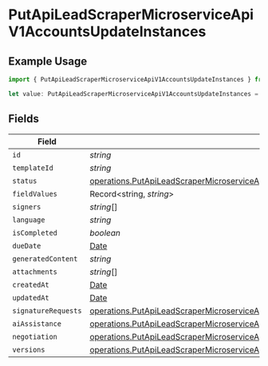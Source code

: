 # PutApiLeadScraperMicroserviceApiV1AccountsUpdateInstances

## Example Usage

```typescript
import { PutApiLeadScraperMicroserviceApiV1AccountsUpdateInstances } from "oppulence-backend-sdk/models/operations";

let value: PutApiLeadScraperMicroserviceApiV1AccountsUpdateInstances = {};
```

## Fields

| Field                                                                                                                                                                                              | Type                                                                                                                                                                                               | Required                                                                                                                                                                                           | Description                                                                                                                                                                                        |
| -------------------------------------------------------------------------------------------------------------------------------------------------------------------------------------------------- | -------------------------------------------------------------------------------------------------------------------------------------------------------------------------------------------------- | -------------------------------------------------------------------------------------------------------------------------------------------------------------------------------------------------- | -------------------------------------------------------------------------------------------------------------------------------------------------------------------------------------------------- |
| `id`                                                                                                                                                                                               | *string*                                                                                                                                                                                           | :heavy_minus_sign:                                                                                                                                                                                 | N/A                                                                                                                                                                                                |
| `templateId`                                                                                                                                                                                       | *string*                                                                                                                                                                                           | :heavy_minus_sign:                                                                                                                                                                                 | N/A                                                                                                                                                                                                |
| `status`                                                                                                                                                                                           | [operations.PutApiLeadScraperMicroserviceApiV1AccountsUpdateAccountsResponseStatus](../../models/operations/putapileadscrapermicroserviceapiv1accountsupdateaccountsresponsestatus.md)             | :heavy_minus_sign:                                                                                                                                                                                 | N/A                                                                                                                                                                                                |
| `fieldValues`                                                                                                                                                                                      | Record<string, *string*>                                                                                                                                                                           | :heavy_minus_sign:                                                                                                                                                                                 | N/A                                                                                                                                                                                                |
| `signers`                                                                                                                                                                                          | *string*[]                                                                                                                                                                                         | :heavy_minus_sign:                                                                                                                                                                                 | N/A                                                                                                                                                                                                |
| `language`                                                                                                                                                                                         | *string*                                                                                                                                                                                           | :heavy_minus_sign:                                                                                                                                                                                 | N/A                                                                                                                                                                                                |
| `isCompleted`                                                                                                                                                                                      | *boolean*                                                                                                                                                                                          | :heavy_minus_sign:                                                                                                                                                                                 | N/A                                                                                                                                                                                                |
| `dueDate`                                                                                                                                                                                          | [Date](https://developer.mozilla.org/en-US/docs/Web/JavaScript/Reference/Global_Objects/Date)                                                                                                      | :heavy_minus_sign:                                                                                                                                                                                 | N/A                                                                                                                                                                                                |
| `generatedContent`                                                                                                                                                                                 | *string*                                                                                                                                                                                           | :heavy_minus_sign:                                                                                                                                                                                 | N/A                                                                                                                                                                                                |
| `attachments`                                                                                                                                                                                      | *string*[]                                                                                                                                                                                         | :heavy_minus_sign:                                                                                                                                                                                 | N/A                                                                                                                                                                                                |
| `createdAt`                                                                                                                                                                                        | [Date](https://developer.mozilla.org/en-US/docs/Web/JavaScript/Reference/Global_Objects/Date)                                                                                                      | :heavy_minus_sign:                                                                                                                                                                                 | N/A                                                                                                                                                                                                |
| `updatedAt`                                                                                                                                                                                        | [Date](https://developer.mozilla.org/en-US/docs/Web/JavaScript/Reference/Global_Objects/Date)                                                                                                      | :heavy_minus_sign:                                                                                                                                                                                 | N/A                                                                                                                                                                                                |
| `signatureRequests`                                                                                                                                                                                | [operations.PutApiLeadScraperMicroserviceApiV1AccountsUpdateSignatureRequests](../../models/operations/putapileadscrapermicroserviceapiv1accountsupdatesignaturerequests.md)[]                     | :heavy_minus_sign:                                                                                                                                                                                 | N/A                                                                                                                                                                                                |
| `aiAssistance`                                                                                                                                                                                     | [operations.PutApiLeadScraperMicroserviceApiV1AccountsUpdateAiAssistance](../../models/operations/putapileadscrapermicroserviceapiv1accountsupdateaiassistance.md)[]                               | :heavy_minus_sign:                                                                                                                                                                                 | N/A                                                                                                                                                                                                |
| `negotiation`                                                                                                                                                                                      | [operations.PutApiLeadScraperMicroserviceApiV1AccountsUpdateNegotiation](../../models/operations/putapileadscrapermicroserviceapiv1accountsupdatenegotiation.md)                                   | :heavy_minus_sign:                                                                                                                                                                                 | N/A                                                                                                                                                                                                |
| `versions`                                                                                                                                                                                         | [operations.PutApiLeadScraperMicroserviceApiV1AccountsUpdateAccountsResponse200Versions](../../models/operations/putapileadscrapermicroserviceapiv1accountsupdateaccountsresponse200versions.md)[] | :heavy_minus_sign:                                                                                                                                                                                 | N/A                                                                                                                                                                                                |